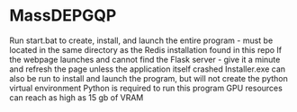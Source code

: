 # MassDEPGQP

Run start.bat to create, install, and launch the entire program - must be located in the same directory as the Redis installation found in this repo
If the webpage launches and cannot find the Flask server - give it a minute and refresh the page unless the application itself crashed
Installer.exe can also be run to install and launch the program, but will not create the python virtual environment
Python is required to run this program
GPU resources can reach as high as 15 gb of VRAM
